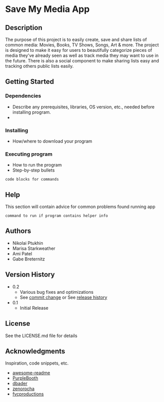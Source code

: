 # Save My Media App

## Description

The purpose of this project is to easily create, save and share lists of common media: Movies, Books, TV Shows, Songs, Art & more. The project is designed to make it easy for users to beautifully categorize pieces of media they’ve already seen as well as track media they may want to use in the future. There is also a social component to make sharing lists easy and tracking others public lists easily.


## Getting Started

### Dependencies

* Describe any prerequisites, libraries, OS version, etc., needed before installing program.
* 

### Installing


* How/where to download your program
### Executing program

* How to run the program
* Step-by-step bullets
```
code blocks for commands
```

## Help

This section will contain advice for common problems found running app

```
command to run if program contains helper info
```

## Authors

* Nikolai Ptukhin
* Marisa Starkweather
* Ami Patel
* Gabe Breternitz


## Version History

* 0.2
    * Various bug fixes and optimizations
    * See [commit change]() or See [release history]()
* 0.1
    * Initial Release

## License

See the LICENSE.md file for details

## Acknowledgments

Inspiration, code snippets, etc.
* [awesome-readme](https://github.com/matiassingers/awesome-readme)
* [PurpleBooth](https://gist.github.com/PurpleBooth/109311bb0361f32d87a2)
* [dbader](https://github.com/dbader/readme-template)
* [zenorocha](https://gist.github.com/zenorocha/4526327)
* [fvcproductions](https://gist.github.com/fvcproductions/1bfc2d4aecb01a834b46)
